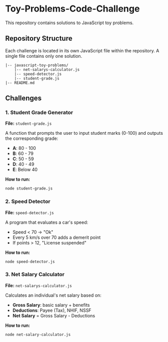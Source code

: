 # Toy-Problems-Code-Challenge
This repository contains solutions to JavaScript toy problems.

## Repository Structure

Each challenge is located in its own JavaScript file within the repository. A single file contains only one solution.

```
|-- javascript-toy-problems/
    |-- net-salarys-calculator.js
    |-- speed-detector.js
    |-- student-grade.js
|-- README.md
```

## Challenges

### 1. Student Grade Generator
**File:** `student-grade.js`

A function that prompts the user to input student marks (0-100) and outputs the corresponding grade:
- **A**: 80 - 100
- **B**: 60 - 79
- **C**: 50 - 59
- **D**: 40 - 49
- **E**: Below 40

**How to run:**
```sh
node student-grade.js
```

### 2. Speed Detector
**File:** `speed-detector.js`

A program that evaluates a car's speed:
- Speed < 70 → "Ok"
- Every 5 km/s over 70 adds a demerit point
- If points > 12, "License suspended"

**How to run:**
```sh
node speed-detector.js
```

### 3. Net Salary Calculator
**File:** `net-salarys-calculator.js`

Calculates an individual's net salary based on:
- **Gross Salary**: basic salary + benefits
- **Deductions**: Payee (Tax), NHIF, NSSF
- **Net Salary** = Gross Salary - Deductions

**How to run:**
```sh
node net-salary-calculator.js
```
